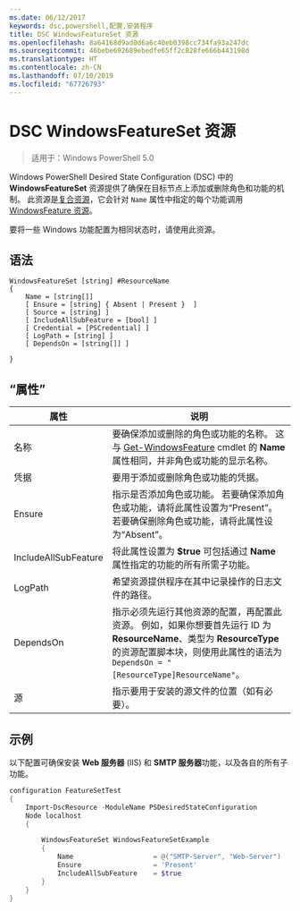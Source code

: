 ```yaml
---
ms.date: 06/12/2017
keywords: dsc,powershell,配置,安装程序
title: DSC WindowsFeatureSet 资源
ms.openlocfilehash: 8a64168d9ad0d6a6c40eb0398cc734fa93a247dc
ms.sourcegitcommit: 46bebe692689ebedfe65ff2c828fe666b443198d
ms.translationtype: HT
ms.contentlocale: zh-CN
ms.lasthandoff: 07/10/2019
ms.locfileid: "67726793"
---
```

# <a name="dsc-windowsfeatureset-resource"></a>DSC WindowsFeatureSet 资源

> 适用于：Windows PowerShell 5.0

Windows PowerShell Desired State Configuration (DSC) 中的 **WindowsFeatureSet** 资源提供了确保在目标节点上添加或删除角色和功能的机制。
此资源是[复合资源](../../../resources/authoringResourceComposite.md)，它会针对 `Name` 属性中指定的每个功能调用 [WindowsFeature 资源](windowsfeatureResource.md)。

要将一些 Windows 功能配置为相同状态时，请使用此资源。

## <a name="syntax"></a>语法

```
WindowsFeatureSet [string] #ResourceName
{
    Name = [string[]]
    [ Ensure = [string] { Absent | Present }  ]
    [ Source = [string] ]
    [ IncludeAllSubFeature = [bool] ]
    [ Credential = [PSCredential] ]
    [ LogPath = [string] ]
    [ DependsOn = [string[]] ]

}
```

## <a name="properties"></a>“属性”

|  属性  |  说明   |
|---|---|
| 名称| 要确保添加或删除的角色或功能的名称。 这与 [Get-WindowsFeature](/powershell/module/servermanager/get-windowsfeature?view=winserver2012r2-ps) cmdlet 的 **Name** 属性相同，并非角色或功能的显示名称。|
| 凭据| 要用于添加或删除角色或功能的凭据。|
| Ensure| 指示是否添加角色或功能。 若要确保添加角色或功能，请将此属性设置为“Present”。若要确保删除角色或功能，请将此属性设为“Absent”。|
| IncludeAllSubFeature| 将此属性设置为 **$true** 可包括通过 **Name** 属性指定的功能的所有所需子功能。|
| LogPath| 希望资源提供程序在其中记录操作的日志文件的路径。|
| DependsOn| 指示必须先运行其他资源的配置，再配置此资源。 例如，如果你想要首先运行 ID 为 __ResourceName__、类型为 __ResourceType__ 的资源配置脚本块，则使用此属性的语法为 `DependsOn = "[ResourceType]ResourceName"`。|
| 源| 指示要用于安装的源文件的位置（如有必要）。|

## <a name="example"></a>示例

以下配置可确保安装 **Web 服务器** (IIS) 和 **SMTP 服务器**功能，以及各自的所有子功能。

```powershell
configuration FeatureSetTest
{
    Import-DscResource -ModuleName PSDesiredStateConfiguration
    Node localhost
    {

        WindowsFeatureSet WindowsFeatureSetExample
        {
            Name                    = @("SMTP-Server", "Web-Server")
            Ensure                  = 'Present'
            IncludeAllSubFeature    = $true
        }
    }
}
```
